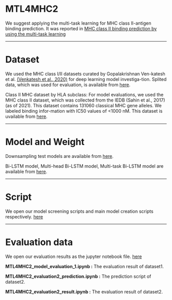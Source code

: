 # MTL4MHC2 
We suggest applying the multi-task learning for MHC class II-antigen binding prediction. It was reported in [MHC class II binding prediction by using the multi-task learning](URL)

---


# Dataset 
We used the MHC class I/II datasets curated by Gopalakrishnan Ven-katesh et al. [(Venkatesh et al., 2020)](https://github.com/gopuvenkat/MHCAttnNet) for deep learning model investiga-tion. Splited data, which was used for evaluation, is available from [here](https://bioinformatics.riken.jp/MTL4MHC2/evaluation_dataset_5cross/).
 
Class II MHC dataset by HLA subclass: For model evaluations, we used the MHC class II dataset, which was collected from the IEDB (Sahin et al., 2017) (as of 2021). This dataset contains 131060 classical MHC gene alleles. We labeled binding infor-mation with IC50 values of <1000 nM. This dataset is uvailable from [here](https://bioinformatics.riken.jp/MTL4MHC2/evaluation_dataset_IEDB/).

---

# Model and Weight 
Downsampling test models are available from [here](https://bioinformatics.riken.jp/MTL4MHC2/model/downsampling/). 
 
Bi-LSTM model, Multi-head Bi-LSTM model, Multi-task Bi-LSTM model are available from [here](https://bioinformatics.riken.jp/MTL4MHC2/model/).
 

---

# Script 
We open our model screening  scripts and main model creation scripts respectively. [here](https://github.com/rikenbit/MTL4MHC2/tree/main/script) 


---

# Evaluation data 
We open our evaluation results as the jupyter notebook file. [here](https://github.com/rikenbit/MTL4MHC2/tree/main/evaluation_result) 

**MTL4MHC2_model_evaluation_1.ipynb :** The evaluation result of dataset1. 

**MTL4MHC2_evaluation2_prediction.ipynb :** The prediction script of dataset2. 

**MTL4MHC2_evaluation2_result.ipynb :** The evaluation result of dataset2. 









